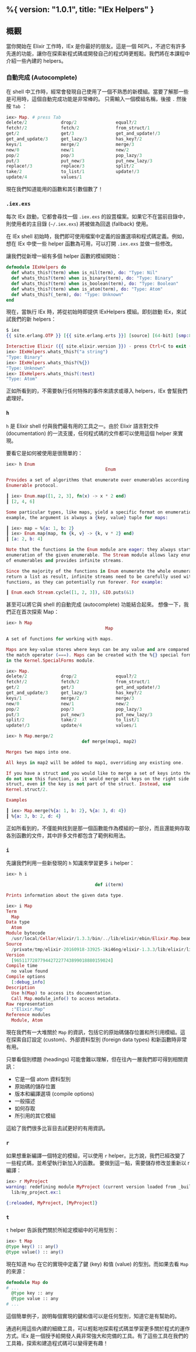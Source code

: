 %{
  version: "1.0.1",
  title: "IEx Helpers"
}
---

## 概觀

當你開始在 Elixir 工作時，IEx 是你最好的朋友。這是一個 REPL，不過它有許多先進的功能，讓你在探索新程式碼或開發自己的程式時更輕鬆。我們將在本課程中介紹一些內建的 helpers。

### 自動完成 (Autocomplete)

在 shell 中工作時，經常會發現自己使用了一個不熟悉的新模組。當要了解那一些是可用時，這個自動完成功能是非常棒的。
只需輸入一個模組名稱，後接 `.` 然後按 `Tab` ：

```elixir
iex> Map. # press Tab
delete/2             drop/2               equal?/2
fetch!/2             fetch/2              from_struct/1
get/2                get/3                get_and_update!/3
get_and_update/3     get_lazy/3           has_key?/2
keys/1               merge/2              merge/3
new/0                new/1                new/2
pop/2                pop/3                pop_lazy/3
put/3                put_new/3            put_new_lazy/3
replace!/3           replace/3            split/2
take/2               to_list/1            update!/3
update/4             values/1
```

現在我們知道能用的函數和其引數個數了！

### `.iex.exs`

每次 IEx 啟動，它都會尋找一個 `.iex.exs` 的設罝檔案。如果它不在當前目錄中，則使用者的主目錄 (`~/.iex.exs`) 將被做為回退 (fallback) 使用。

在 IEx shell 初始時，我們即可使用檔案中定義的設置選項和程式碼定義。例如，想在 IEx 中使一些 helper 函數為可用，可以打開 `.iex.exs` 並做一些修改。

讓我們從新增一組有多個 helper 函數的模組開始：

```elixir
defmodule IExHelpers do
  def whats_this?(term) when is_nil(term), do: "Type: Nil"
  def whats_this?(term) when is_binary(term), do: "Type: Binary"
  def whats_this?(term) when is_boolean(term), do: "Type: Boolean"
  def whats_this?(term) when is_atom(term), do: "Type: Atom"
  def whats_this?(_term), do: "Type: Unknown"
end
```

現在，當執行 IEx 時，將從初始時即提供 IExHelpers 模組。即刻啟動 IEx，來試試我們的新 helpers：

```elixir
$ iex
{{ site.erlang.OTP }} [{{ site.erlang.erts }}] [source] [64-bit] [smp:8:8] [async-threads:10] [hipe] [kernel-poll:false] [dtrace]

Interactive Elixir ({{ site.elixir.version }}) - press Ctrl+C to exit (type h() ENTER for help)
iex> IExHelpers.whats_this?("a string")
"Type: Binary"
iex> IExHelpers.whats_this?(%{})
"Type: Unknown"
iex> IExHelpers.whats_this?(:test)
"Type: Atom"
```

正如所看到的，不需要執行任何特殊的事件來請求或導入 helpers，IEx 會幫我們處理好。

### `h`

`h` 是 Elixir shell 付與我們最有用的工具之一。由於 Elixir 語言對文件 (documentation) 的一流支援，任何程式碼的文件都可以使用這個 helper 來實現。

要看它是如何被使用是很簡單的：

```elixir
iex> h Enum
                                      Enum

Provides a set of algorithms that enumerate over enumerables according to the
Enumerable protocol.

┃ iex> Enum.map([1, 2, 3], fn(x) -> x * 2 end)
┃ [2, 4, 6]

Some particular types, like maps, yield a specific format on enumeration. For
example, the argument is always a {key, value} tuple for maps:

┃ iex> map = %{a: 1, b: 2}
┃ iex> Enum.map(map, fn {k, v} -> {k, v * 2} end)
┃ [a: 2, b: 4]

Note that the functions in the Enum module are eager: they always start the
enumeration of the given enumerable. The Stream module allows lazy enumeration
of enumerables and provides infinite streams.

Since the majority of the functions in Enum enumerate the whole enumerable and
return a list as result, infinite streams need to be carefully used with such
functions, as they can potentially run forever. For example:

┃ Enum.each Stream.cycle([1, 2, 3]), &IO.puts(&1)
```

甚至可以將它與 shell 的自動完成 (autocomplete) 功能結合起來。
想像一下，我們正在首次探索 Map：

```elixir
iex> h Map
                                      Map

A set of functions for working with maps.

Maps are key-value stores where keys can be any value and are compared using
the match operator (===). Maps can be created with the %{} special form defined
in the Kernel.SpecialForms module.

iex> Map.
delete/2             drop/2               equal?/2
fetch!/2             fetch/2              from_struct/1
get/2                get/3                get_and_update!/3
get_and_update/3     get_lazy/3           has_key?/2
keys/1               merge/2              merge/3
new/0                new/1                new/2
pop/2                pop/3                pop_lazy/3
put/3                put_new/3            put_new_lazy/3
split/2              take/2               to_list/1
update!/3            update/4             values/1

iex> h Map.merge/2
                             def merge(map1, map2)

Merges two maps into one.

All keys in map2 will be added to map1, overriding any existing one.

If you have a struct and you would like to merge a set of keys into the struct,
do not use this function, as it would merge all keys on the right side into the
struct, even if the key is not part of the struct. Instead, use
Kernel.struct/2.

Examples

┃ iex> Map.merge(%{a: 1, b: 2}, %{a: 3, d: 4})
┃ %{a: 3, b: 2, d: 4}
```

正如所看到的，不僅能夠找到是那一個函數能作為模組的一部分，而且還能夠存取各別函數的文件，其中許多文件都包含了範例和用法。

### `i`

先讓我們利用一些新發現的 `h` 知識來學習更多 `i` helper：

```elixir
iex> h i

                                  def i(term)

Prints information about the given data type.

iex> i Map
Term
  Map
Data type
  Atom
Module bytecode
  /usr/local/Cellar/elixir/1.3.3/bin/../lib/elixir/ebin/Elixir.Map.beam
Source
  /private/tmp/elixir-20160918-33925-1ki46ng/elixir-1.3.3/lib/elixir/lib/map.ex
Version
  [9651177287794427227743899018880159024]
Compile time
  no value found
Compile options
  [:debug_info]
Description
  Use h(Map) to access its documentation.
  Call Map.module_info() to access metadata.
Raw representation
  :"Elixir.Map"
Reference modules
  Module, Atom
```

現在我們有一大堆關於 `Map` 的資訊，包括它的原始碼儲存位置和所引用模組。這在探索自訂設定 (custom)、外部資料型別 (foreign data types) 和新函數時非常有用。

只單看個別標題 (headings) 可能會難以理解，但在往內一層我們即可得到相關資訊：

- 它是一個 atom 資料型別
- 原始碼的儲存位置
- 版本和編譯選項 (compile options)
- 一般描述
- 如何存取
- 所引用的其它模組

這給了我們很多比盲目去試更好的有用資訊。

### `r`

如果想重新編譯一個特定的模組，可以使用 `r` helper。比方說，我們已經改變了一些程式碼，並希望執行新加入的函數。
要做到這一點，需要儲存修改並重新以 r 編譯：

```elixir
iex> r MyProject
warning: redefining module MyProject (current version loaded from _build/dev/lib/my_project/ebin/Elixir.MyProject.beam)
  lib/my_project.ex:1

{:reloaded, MyProject, [MyProject]}
```

### `t`

 `t` helper 告訴我們關於所給定模組中的可用型別：

```elixir
iex> t Map
@type key() :: any()
@type value() :: any()
```

現在知道 `Map` 在它的實現中定義了鍵 (key) 和值 (value) 的型別。而如果去看 `Map` 的來源：

```elixir
defmodule Map do
# ...
  @type key :: any
  @type value :: any
# ...
```

這個簡單例子，說明每個實現的鍵和值可以是任何型別，知道它是有幫助的。

通過利用這些內建的細緻工具，可以輕鬆地探索程式碼並學習更多關於程式的運作方式。IEx 是一個授予給開發人員非常強大和完備的工具。有了這些工具在我們的工具箱，探索和建造程式碼可以變得更有趣！
